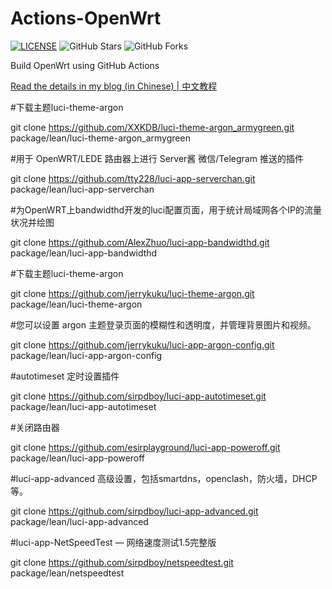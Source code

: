 # Actions-OpenWrt

[![LICENSE](https://img.shields.io/github/license/mashape/apistatus.svg?style=flat-square&label=LICENSE)](https://github.com/P3TERX/Actions-OpenWrt/blob/master/LICENSE)
![GitHub Stars](https://img.shields.io/github/stars/P3TERX/Actions-OpenWrt.svg?style=flat-square&label=Stars&logo=github)
![GitHub Forks](https://img.shields.io/github/forks/P3TERX/Actions-OpenWrt.svg?style=flat-square&label=Forks&logo=github)

Build OpenWrt using GitHub Actions

[Read the details in my blog (in Chinese) | 中文教程](https://p3terx.com/archives/build-openwrt-with-github-actions.html)

#下载主题luci-theme-argon

git clone https://github.com/XXKDB/luci-theme-argon_armygreen.git package/lean/luci-theme-argon_armygreen

#用于 OpenWRT/LEDE 路由器上进行 Server酱 微信/Telegram 推送的插件

git clone https://github.com/tty228/luci-app-serverchan.git package/lean/luci-app-serverchan

#为OpenWRT上bandwidthd开发的luci配置页面，用于统计局域网各个IP的流量状况并绘图

git clone https://github.com/AlexZhuo/luci-app-bandwidthd.git package/lean/luci-app-bandwidthd

#下载主题luci-theme-argon

git clone https://github.com/jerrykuku/luci-theme-argon.git package/lean/luci-theme-argon

#您可以设置 argon 主题登录页面的模糊性和透明度，并管理背景图片和视频。

git clone https://github.com/jerrykuku/luci-app-argon-config.git package/lean/luci-app-argon-config

#autotimeset 定时设置插件

git clone https://github.com/sirpdboy/luci-app-autotimeset.git package/lean/luci-app-autotimeset

#关闭路由器

git clone https://github.com/esirplayground/luci-app-poweroff.git package/lean/luci-app-poweroff

#luci-app-advanced 高级设置，包括smartdns，openclash，防火墙，DHCP等。

git clone https://github.com/sirpdboy/luci-app-advanced.git package/lean/luci-app-advanced

#luci-app-NetSpeedTest — 网络速度测试1.5完整版

git clone https://github.com/sirpdboy/netspeedtest.git package/lean/netspeedtest
